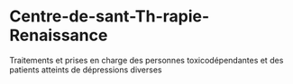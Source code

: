 # Centre-de-sant-Th-rapie-Renaissance
Traitements et prises en charge des personnes toxicodépendantes et des patients atteints de dépressions diverses

